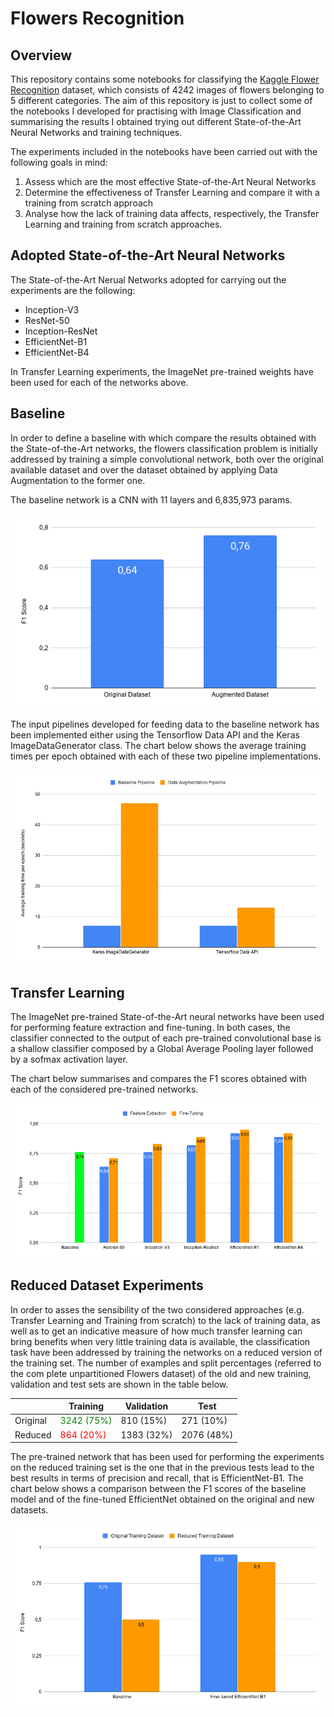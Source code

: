 # Flowers Recognition

## Overview
This repository contains some notebooks for classifying the [Kaggle Flower Recognition](https://www.kaggle.com/alxmamaev/flowers-recognition) dataset, which consists of 4242 images of flowers belonging to 5 different categories. The aim of this repository is just to collect some of the notebooks I developed for practising with Image Classification and summarising the results I obtained trying out different State-of-the-Art Neural Networks and training techniques. 

The experiments included in the notebooks have been carried out with the following goals in mind:  
1. Assess which are the most effective State-of-the-Art Neural Networks 
2. Determine the effectiveness of Transfer Learning and compare it with a training from scratch approach
3. Analyse how the lack of training data affects, respectively, the Transfer Learning and training from scratch approaches.

## Adopted State-of-the-Art Neural Networks
The State-of-the-Art Nerual Networks adopted for carrying out the experiments are the following:
- Inception-V3
- ResNet-50
- Inception-ResNet
- EfficientNet-B1
- EfficientNet-B4

In Transfer Learning experiments, the ImageNet pre-trained weights have been used for each of the networks above. 

## Baseline
In order to define a baseline with which compare the results obtained with the State-of-the-Art networks, the flowers classification problem is initially addressed by training a simple convolutional network, both over the original available dataset and over the dataset obtained by applying Data Augmentation to the former one.

The baseline network is a CNN with 11 layers and 6,835,973 params.

![baseline-chart](img/baseline.png)

The input pipelines developed for feeding data to the baseline network has been implemented either using the Tensorflow Data API and the Keras ImageDataGenerator class. The chart below shows the average training times per epoch obtained with each of these two pipeline implementations. 

![baseline-training-times](img/baseline-training-times.png)


## Transfer Learning
The ImageNet pre-trained State-of-the-Art neural networks have been used for performing feature extraction and fine-tuning. In both cases, the classifier connected to the output of each pre-trained convolutional base is a shallow classifier composed by a Global Average Pooling layer followed by a sofmax activation layer. 

The chart below summarises and compares the F1 scores obtained with each of the considered pre-trained networks. 

![transfer-learning-results](img/transfer-learning-results.png)


## Reduced Dataset Experiments
In order to asses the sensibility of the two considered approaches (e.g. Transfer Learning and Training from scratch) to the lack of training data, as well as to get an indicative measure of how much transfer learning can bring benefits when very little training data is available, the classification task have been addressed by training the networks on a reduced version of the training set. The number of examples and split percentages (referred to the com
plete unpartitioned Flowers dataset) of the old and new training, validation
and test sets are shown in the table below. 

||Training|Validation|Test
|--|--|--|--
|Original|<span style="color: green">3242 (75%) </span> |810 (15%)|271 (10%) 
|Reduced|<span style="color: red"> 864 (20%) </span> | 1383 (32%) | 2076 (48%)

The pre-trained network that has been used for performing the experiments on the reduced training set is the one that in the previous tests lead to the best results in terms of precision and recall, that is EfficientNet-B1. The chart below shows a comparison between the F1 scores of the baseline model
and of the fine-tuned EfficientNet obtained on the original and new datasets.

![reduced-set-experiments](img/reduced-training-set-experiments.png)